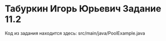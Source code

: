 # Табуркин Игорь Юрьевич Задание 11.2
Код из задания находится здесь: src/main/java/PoolExample.java
